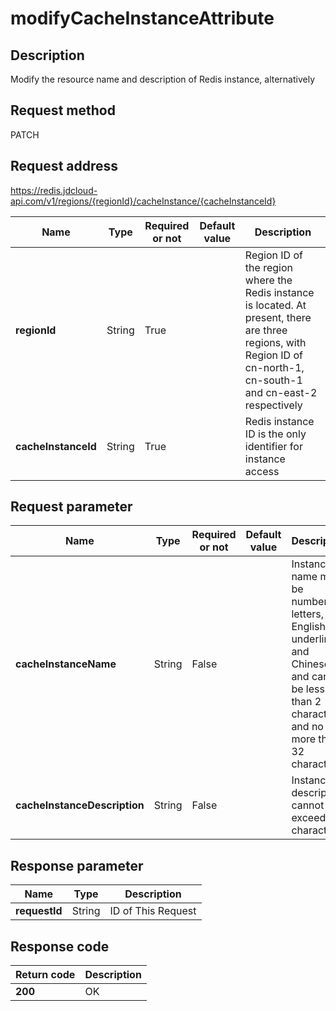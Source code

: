 # modifyCacheInstanceAttribute


## Description
Modify the resource name and description of Redis instance, alternatively

## Request method
PATCH

## Request address
https://redis.jdcloud-api.com/v1/regions/{regionId}/cacheInstance/{cacheInstanceId}

|Name|Type|Required or not|Default value|Description|
|---|---|---|---|---|
|**regionId**|String|True| |Region ID of the region where the Redis instance is located. At present, there are three regions, with Region ID of cn-north-1, cn-south-1 and cn-east-2 respectively|
|**cacheInstanceId**|String|True| |Redis instance ID is the only identifier for instance access|

## Request parameter
|Name|Type|Required or not|Default value|Description|
|---|---|---|---|---|
|**cacheInstanceName**|String|False| |Instance name must be numbers, letters, English underline and Chinese, and cannot be less than 2 characters and no more than 32 characters|
|**cacheInstanceDescription**|String|False| |Instance description cannot exceed 256 characters|


## Response parameter
|Name|Type|Description|
|---|---|---|
|**requestId**|String|ID of This Request|


## Response code
|Return code|Description|
|---|---|
|**200**|OK|
